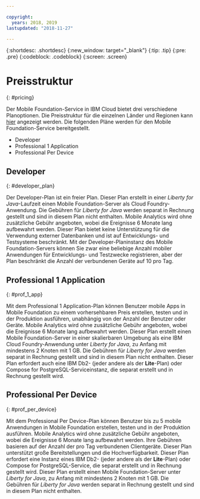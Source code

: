 ```yaml
---

copyright:
  years: 2018, 2019
lastupdated: "2018-11-27"

---
```


{:shortdesc: .shortdesc}
{:new_window: target="_blank"}
{:tip: .tip}
{:pre: .pre}
{:codeblock: .codeblock}
{:screen: .screen}

# Preisstruktur
{: #pricing}

Der Mobile Foundation-Service in IBM Cloud bietet drei verschiedene Planoptionen. Die Preisstruktur für die einzelnen Länder und Regionen kann [hier](https://cloud.ibm.com/catalog/services/mobile-foundation) angezeigt werden. Die folgenden Pläne werden für den Mobile Foundation-Service bereitgestellt.
* Developer 
* Professional 1 Application
* Professional Per Device

## Developer
{: #developer_plan}

Der Developer-Plan ist ein freier Plan. Dieser Plan erstellt in einer *Liberty for Java*-Laufzeit einen Mobile Foundation-Server als Cloud Foundry-Anwendung. Die Gebühren für *Liberty for Java* werden separat in Rechnung gestellt und sind in diesem Plan nicht enthalten. Mobile Analytics wird ohne zusätzliche Gebühr angeboten, wobei die Ereignisse 6 Monate lang aufbewahrt werden. Dieser Plan bietet keine Unterstützung für die Verwendung externer Datenbanken und ist auf Entwicklungs- und Testsysteme beschränkt. Mit der Developer-Planinstanz des Mobile Foundation-Servers können Sie zwar eine beliebige Anzahl mobiler Anwendungen für Entwicklungs- und Testzwecke registrieren, aber der Plan beschränkt die Anzahl der verbundenen Geräte auf 10 pro Tag.

## Professional 1 Application
{: #prof_1_app}

Mit dem Professional 1 Application-Plan können Benutzer mobile Apps in Mobile Foundation zu einem vorhersehbaren Preis erstellen, testen und in der Produktion ausführen, unabhängig von der Anzahl der Benutzer oder Geräte. Mobile Analytics wird ohne zusätzliche Gebühr angeboten, wobei die Ereignisse 6 Monate lang aufbewahrt werden. Dieser Plan erstellt einen Mobile Foundation-Server in einer skalierbaren Umgebung als eine IBM Cloud Foundry-Anwendung unter *Liberty for Java*, zu Anfang mit mindestens 2 Knoten mit 1 GB. Die Gebühren für *Liberty for Java* werden separat in Rechnung gestellt und sind in diesem Plan nicht enthalten. Dieser Plan erfordert auch eine IBM Db2- (jeder andere als der **Lite**-Plan) oder Compose for PostgreSQL-Serviceinstanz, die separat erstellt und in Rechnung gestellt wird.

## Professional Per Device
{: #prof_per_device}

Mit dem Professional Per Device-Plan können Benutzer bis zu 5 mobile Anwendungen in Mobile Foundation erstellen, testen und in der Produktion ausführen. Mobile Analytics wird ohne zusätzliche Gebühr angeboten, wobei die Ereignisse 6 Monate lang aufbewahrt werden. Ihre Gebühren basieren auf der Anzahl der pro Tag verbundenen Clientgeräte. Dieser Plan unterstützt große Bereitstellungen und die Hochverfügbarkeit. Dieser Plan erfordert eine Instanz eines IBM Db2- (jeder andere als der **Lite**-Plan) oder Compose for PostgreSQL-Service, die separat erstellt und in Rechnung gestellt wird. Dieser Plan erstellt einen Mobile Foundation-Server unter *Liberty for Java*, zu Anfang mit mindestens 2 Knoten mit 1 GB. Die Gebühren für *Liberty for Java* werden separat in Rechnung gestellt und sind in diesem Plan nicht enthalten.
